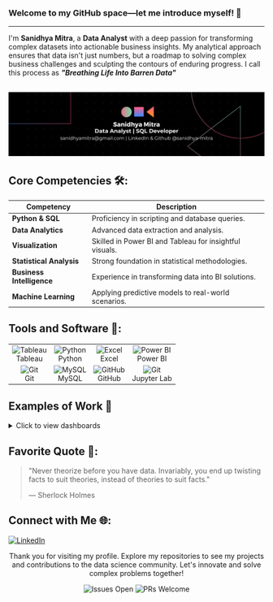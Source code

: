### Welcome to my GitHub space—let me introduce myself! 👋
---

I'm **Sanidhya Mitra**, a **Data Analyst** with a deep passion for transforming complex datasets into actionable business insights. My analytical approach ensures that data isn't just numbers, but a roadmap to solving complex business challenges and sculpting the contours of enduring progress. I call this process as <i><b>"Breathing Life Into Barren Data"</b><br></i>

![Coding](https://github.com/sanidhya-mitra/sanidhya-mitra/blob/main/Black%20Technology%20LinkedIn%20Banner%20(1).png)
---

## Core Competencies 🛠️:

| Competency            | Description                                              |
|-----------------------|----------------------------------------------------------|
| **Python & SQL**      | Proficiency in scripting and database queries.           |
| **Data Analytics**    | Advanced data extraction and analysis.                   |
| **Visualization**     | Skilled in Power BI and Tableau for insightful visuals.  |
| **Statistical Analysis** | Strong foundation in statistical methodologies.       |
| **Business Intelligence** | Experience in transforming data into BI solutions.   |
| **Machine Learning**  | Applying predictive models to real-world scenarios.      |

## Tools and Software 🧰:

<table>
<tr>
    <td align="center"><img alt="Tableau" width="35px" src="https://cdn.worldvectorlogo.com/logos/tableau-software.svg"/><br>Tableau</td>
    <td align="center"><img alt="Python" width="35px" src="https://cdn.jsdelivr.net/gh/devicons/devicon/icons/python/python-original.svg"/><br>Python</td>
    <td align="center"><img alt="Excel" width="35px" src="https://cdn.worldvectorlogo.com/logos/excel-4.svg"/><br>Excel</td>
    <td align="center"><img alt="Power BI" width="35px" src="https://upload.wikimedia.org/wikipedia/commons/c/cf/New_Power_BI_Logo.svg"/><br>Power BI</td>
</tr>
<tr>
    <td align="center"><img alt="Git" width="35px" src="https://cdn.jsdelivr.net/gh/devicons/devicon/icons/git/git-original.svg"/><br>Git</td>
    <td align="center"><img alt="MySQL" width="35px" src="https://cdn.jsdelivr.net/gh/devicons/devicon/icons/mysql/mysql-original.svg"/><br>MySQL</td>
    <td align="center"><img alt="GitHub" width="35px" src="https://cdn.worldvectorlogo.com/logos/github-icon-2.svg"/><br>GitHub</td>
    <td align="center"><img alt="Git" width="35px" src="https://www.svgrepo.com/show/373718/jupyter.svg"/><br>Jupyter Lab</td>
</tr>
</table>



## Examples of Work 👀

<details><summary>Click to view dashboards</summary>
<p>

![Amazon Dashboard](https://github.com/sanidhya-mitra/sanidhya-mitra/blob/main/Amazon_Dashboard.gif)
![HR Dashboard](https://github.com/sanidhya-mitra/sanidhya-mitra/blob/main/HR_Dashboard.gif)

</p>
</details>

## Favorite Quote 📜:

> "Never theorize before you have data. Invariably, you end up twisting facts to suit theories, instead of theories to suit facts."
> 
> — Sherlock Holmes

## Connect with Me 🌐:

[![LinkedIn][LinkedIn-img]][LinkedIn-url]

<!-- Definitions for links and images -->
[LinkedIn-img]: https://cdn.worldvectorlogo.com/logos/linkedin-icon-2.svg
[LinkedIn-url]: https://www.linkedin.com/in/sanidhya-mitra

<div align="center">
Thank you for visiting my profile. Explore my repositories to see my projects and contributions to the data science community. Let's innovate and solve complex problems together!

![Issues Open](https://img.shields.io/github/issues/sanidhya-mitra/sanidhya-mitra)
![PRs Welcome](https://img.shields.io/badge/PRs-welcome-brightgreen.svg)
</div>
